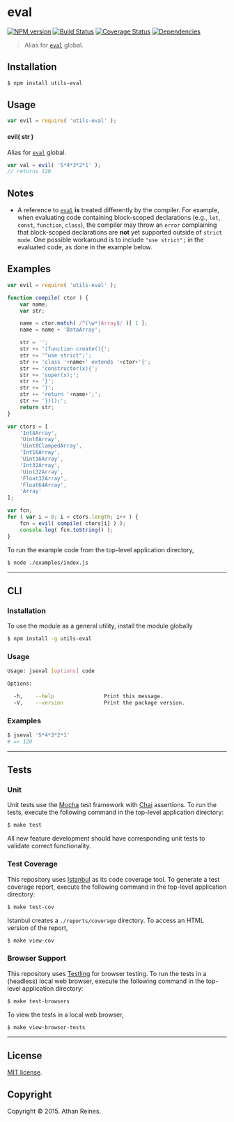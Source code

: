 eval
===
[![NPM version][npm-image]][npm-url] [![Build Status][build-image]][build-url] [![Coverage Status][coverage-image]][coverage-url] [![Dependencies][dependencies-image]][dependencies-url]

> Alias for [`eval`][eval] global.


## Installation

``` bash
$ npm install utils-eval
```


## Usage

``` javascript
var evil = require( 'utils-eval' );
```

#### evil( str )

Alias for [`eval`][eval] global.

``` javascript
var val = evil( '5*4*3*2*1' );
// returns 120 
```


## Notes

*	A reference to [`eval`][eval] __is__ treated differently by the compiler. For example, when evaluating code containing block-scoped declarations (e.g., `let`, `const`, `function`, `class`), the compiler may throw an `error` complaining that block-scoped declarations are __not__ yet supported outside of `strict mode`. One possible workaround is to include `"use strict";` in the evaluated code, as done in the example below.


## Examples

``` javascript
var evil = require( 'utils-eval' );

function compile( ctor ) {
	var name;
	var str;

	name = ctor.match( /^(\w*)Array$/ )[ 1 ];
	name = name + 'DataArray';

	str = '';
	str += '(function create(){';
	str += '"use strict";';
	str += 'class '+name+' extends '+ctor+'{';
	str += 'constructor(x){';
	str += 'super(x);';
	str += '}';
	str += '}';
	str += 'return '+name+';';
	str += '})();';
	return str;
}

var ctors = [
	'Int8Array',
	'Uint8Array',
	'Uint8ClampedArray',
	'Int16Array',
	'Uint16Array',
	'Int32Array',
	'Uint32Array',
	'Float32Array',
	'Float64Array',
	'Array'
];

var fcn;
for ( var i = 0; i < ctors.length; i++ ) {
	fcn = evil( compile( ctors[i] ) );
	console.log( fcn.toString() );
}
```

To run the example code from the top-level application directory,

``` bash
$ node ./examples/index.js
```


---
## CLI

### Installation

To use the module as a general utility, install the module globally

``` bash
$ npm install -g utils-eval
```


### Usage

``` bash
Usage: jseval [options] code

Options:

  -h,    --help                Print this message.
  -V,    --version             Print the package version.
```


### Examples

``` bash
$ jseval '5*4*3*2*1'
# => 120
```


---
## Tests

### Unit

Unit tests use the [Mocha][mocha] test framework with [Chai][chai] assertions. To run the tests, execute the following command in the top-level application directory:

``` bash
$ make test
```

All new feature development should have corresponding unit tests to validate correct functionality.


### Test Coverage

This repository uses [Istanbul][istanbul] as its code coverage tool. To generate a test coverage report, execute the following command in the top-level application directory:

``` bash
$ make test-cov
```

Istanbul creates a `./reports/coverage` directory. To access an HTML version of the report,

``` bash
$ make view-cov
```


### Browser Support

This repository uses [Testling][testling] for browser testing. To run the tests in a (headless) local web browser, execute the following command in the top-level application directory:

``` bash
$ make test-browsers
```

To view the tests in a local web browser,

``` bash
$ make view-browser-tests
```

<!-- [![browser support][browsers-image]][browsers-url] -->


---
## License

[MIT license](http://opensource.org/licenses/MIT).


## Copyright

Copyright &copy; 2015. Athan Reines.


[npm-image]: http://img.shields.io/npm/v/utils-eval.svg
[npm-url]: https://npmjs.org/package/utils-eval

[build-image]: http://img.shields.io/travis/kgryte/utils-eval/master.svg
[build-url]: https://travis-ci.org/kgryte/utils-eval

[coverage-image]: https://img.shields.io/codecov/c/github/kgryte/utils-eval/master.svg
[coverage-url]: https://codecov.io/github/kgryte/utils-eval?branch=master

[dependencies-image]: http://img.shields.io/david/kgryte/utils-eval.svg
[dependencies-url]: https://david-dm.org/kgryte/utils-eval

[dev-dependencies-image]: http://img.shields.io/david/dev/kgryte/utils-eval.svg
[dev-dependencies-url]: https://david-dm.org/dev/kgryte/utils-eval

[github-issues-image]: http://img.shields.io/github/issues/kgryte/utils-eval.svg
[github-issues-url]: https://github.com/kgryte/utils-eval/issues

[mocha]: http://mochajs.org/
[chai]: http://chaijs.com
[istanbul]: https://github.com/gotwarlost/istanbul
[testling]: https://ci.testling.com

[eval]: https://developer.mozilla.org/en-US/docs/Web/JavaScript/Reference/Global_Objects/eval

